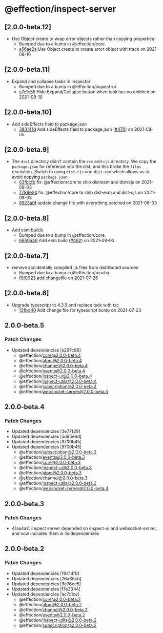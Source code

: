 # @effection/inspect-server

## \[2.0.0-beta.12]

- Use Object.create to wrap error objects rather than copying properties
  - Bumped due to a bump in @effection/core.
  - [a56ae2a](https://github.com/thefrontside/effection/commit/a56ae2af8a6247697b8b6253bd35b6d9e569613d) Use Object.create to create error object with trace on 2021-08-16

## \[2.0.0-beta.11]

- Expand and collapse tasks in inspector
  - Bumped due to a bump in @effection/inspect-ui.
  - [c7c1c55](https://github.com/thefrontside/effection/commit/c7c1c553fe2760ad5fdfe11aac04fa664977675e) Hide Expand/Collapse button when task has no children on 2021-08-10

## \[2.0.0-beta.10]

- Add sideEffects field to package.json
  - [383141d](https://github.com/thefrontside/effection/commit/383141dc556c6a781d98087f3b68085d5eb31173) Add sideEffects field to package.json ([#470](https://github.com/thefrontside/effection/pull/470)) on 2021-08-05

## \[2.0.0-beta.9]

- The `dist` directory didn't contain the `esm` and `cjs` directory. We copy the `package.json` for reference into the dist, and this broke the `files` resolution. Switch to using `dist-cjs` and `dist-esm` which allows us to avoid copying `package.json`.
  - [63fbcfb](https://github.com/thefrontside/effection/commit/63fbcfb8151bb7434f1cb8c58bfed25012ad2727) fix: @effection/core to ship dist/esm and dist/cjs on 2021-08-03
  - [7788e24](https://github.com/thefrontside/effection/commit/7788e2408bcff8180b24ce497043283c97b6dbaa) fix: @effection/core to ship dist-esm and dist-cjs on 2021-08-03
  - [6923a0f](https://github.com/thefrontside/effection/commit/6923a0fa1a84cd0788f8c9c1600ccf7539b08bbf) update change file with everything patched on 2021-08-03

## \[2.0.0-beta.8]

- Add esm builds
  - Bumped due to a bump in @effection/core.
  - [6660a46](https://github.com/thefrontside/effection/commit/6660a466a50c9b9c36829c2d52448ebbc0e7e6fb) Add esm build ([#462](https://github.com/thefrontside/effection/pull/462)) on 2021-08-03

## \[2.0.0-beta.7]

- remove accidentally compiled .js files from distributed sources
  - Bumped due to a bump in @effection/mocha.
  - [f0f0023](https://github.com/thefrontside/effection/commit/f0f002354743ae6d6f69bfe6df28ddc11d0f8be0) add changefile on 2021-07-26

## \[2.0.0-beta.6]

- Upgrade typescript to 4.3.5 and replace tsdx with tsc
  - [121bd40](https://github.com/thefrontside/effection/commit/121bd40e17609a82bce649c5fed34ee0754681b7) Add change file for typescript bump on 2021-07-23

## 2.0.0-beta.5

### Patch Changes

- Updated dependencies \[e297c86]
  - @effection/core@2.0.0-beta.4
  - @effection/atom@2.0.0-beta.4
  - @effection/channel@2.0.0-beta.4
  - @effection/events@2.0.0-beta.4
  - @effection/inspect-ui@2.0.0-beta.4
  - @effection/inspect-utils@2.0.0-beta.4
  - @effection/subscription@2.0.0-beta.4
  - @effection/websocket-server@2.0.0-beta.5

## 2.0.0-beta.4

### Patch Changes

- Updated dependencies \[3e77f29]
- Updated dependencies \[5d95e6d]
- Updated dependencies \[9700b45]
- Updated dependencies \[9700b45]
  - @effection/subscription@2.0.0-beta.3
  - @effection/events@2.0.0-beta.3
  - @effection/core@2.0.0-beta.3
  - @effection/inspect-ui@2.0.0-beta.3
  - @effection/atom@2.0.0-beta.3
  - @effection/channel@2.0.0-beta.3
  - @effection/inspect-utils@2.0.0-beta.3
  - @effection/websocket-server@2.0.0-beta.4

## 2.0.0-beta.3

### Patch Changes

- 41aa4a2: inspect server depended on inspect-ui and websocket-server, and now
  includes them in its dependencies

## 2.0.0-beta.2

### Patch Changes

- Updated dependencies \[19414f0]
- Updated dependencies \[26a86cb]
- Updated dependencies \[9c76cc5]
- Updated dependencies \[f7e3344]
- Updated dependencies \[ac7c1ce]
  - @effection/core@2.0.0-beta.2
  - @effection/atom@2.0.0-beta.2
  - @effection/channel@2.0.0-beta.2
  - @effection/events@2.0.0-beta.2
  - @effection/inspect-utils@2.0.0-beta.2
  - @effection/subscription@2.0.0-beta.2
